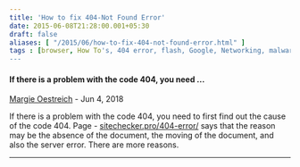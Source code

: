```yaml
---
title: 'How to fix 404-Not Found Error'
date: 2015-06-08T21:28:00.001+05:30
draft: false
aliases: [ "/2015/06/how-to-fix-404-not-found-error.html" ]
tags : [browser, How To's, 404 error, flash, Google, Networking, malware, Homepage, customer service, Search engine, Servers]
---
```


#### If there is a problem with the code 404, you need ...
[Margie Oestreich](https://www.blogger.com/profile/09350028498543627160 "noreply@blogger.com") - <time datetime="2018-06-14T19:58:04.104+05:30">Jun 4, 2018</time>

If there is a problem with the code 404, you need to first find out the cause of the code 404. Page - [sitechecker.pro/404-error/](https://sitechecker.pro/404-error/) says that the reason may be the absence of the document, the moving of the document, and also the server error. There are more reasons.
<hr />
